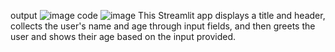 output ![image](https://github.com/user-attachments/assets/20c34b49-c644-468a-98d5-b4be818f9772)
code ![image](https://github.com/user-attachments/assets/84e2dac1-f76f-4c66-8ea3-9b282d708e99)
This Streamlit app displays a title and header, collects the user's name and age through input fields, and then greets the user and shows their age based on the input provided.









